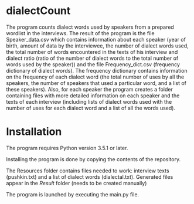 # dialectCount
The program counts dialect words used by speakers from a prepared wordlist in the interviews. The result of the program is the file Speaker_data.csv which contains information about each speaker (year of birth, amount of data by the interviewee, the number of dialect words used, the total number of words encountered in the texts of his interview and dialect ratio (ratio of the number of dialect words to the total number of words used by the speaker)) and the file Frequency_dict.csv (frequency dictionary of dialect words). The frequency dictionary contains information on the frequency of each dialect word (the total number of uses by all the speakers, the number of speakers that used a particular word, and a list of these speakers). Also, for each speaker the program creates a folder containing files with more detailed information on each speaker and the texts of each interview (including lists of dialect words used with the number of uses for each dialect word and a list of all the words used).
# Installation
The program requires Python version 3.5.1 or later.

Installing the program is done by copying the contents of the repository.

The Resources folder contains files needed to work: interview texts (pushkin.txt) and a list of dialect words (dialectal.txt). Generated files appear in the <i>Result</i> folder (needs to be created manually)

The program is launched by executing the main.py file.
